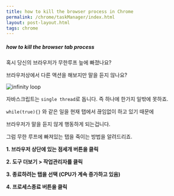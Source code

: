 ```yaml
---
title: how to kill the browser process in Chrome
permalink: /chrome/taskManager/index.html
layout: post-layout.html
tags: chrome
---
```


##### how to kill the browser tab process

혹시 당신의 브라우저가 무한루프 늪에 빠졌나요?

브라우저상에서 다른 액션을 해보지만 말을 듣지 않나요?

![infinity loop](https://media.giphy.com/media/5nkwQ6TSx9SgAHqtdi/giphy-downsized.gif)

자바스크립트는 `single thread`로 돕니다. 즉 하나에 한가지 일밖에 못하죠.

`while(true){}` 와 같은 일을 현재 탭에서 끊임없이 하고 있기 때문에

브라우저가 말을 듣지 않게 행동하게 되는겁니다.

그럼 무한 루프에 빠져있는 탭을 죽이는 방법을 알려드리죠.

**1. 브라우저 상단에 있는 점세개 버튼을 클릭**

**2. 도구 더보기 > 작업관리자를 클릭**

**3. 종료하려는 탭을 선택 (CPU가 계속 증가하고 있음)**

**4. 프로세스종료 버튼을 클릭**
